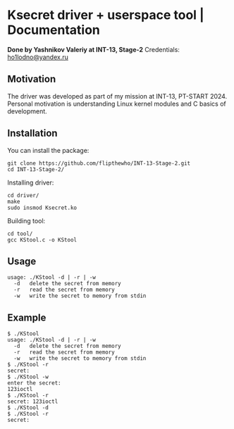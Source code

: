 # Ksecret driver + userspace tool | Documentation

__Done by Yashnikov Valeriy at INT-13, Stage-2__
Credentials: ho1lodno@yandex.ru
## Motivation
The driver was developed as part of my mission at INT-13, PT-START 2024. Personal motivation is understanding Linux kernel modules and C basics of development. 
## Installation
You can install the package:
```shell
git clone https://github.com/flipthewho/INT-13-Stage-2.git
cd INT-13-Stage-2/
```
Installing driver:
```shell
cd driver/
make
sudo insmod Ksecret.ko
```
Building tool:
```shell
cd tool/
gcc KStool.c -o KStool
```
## Usage
```
usage: ./KStool -d | -r | -w
  -d   delete the secret from memory
  -r   read the secret from memory
  -w   write the secret to memory from stdin
```

## Example
```shell
$ ./KStool 
usage: ./KStool -d | -r | -w
  -d   delete the secret from memory
  -r   read the secret from memory
  -w   write the secret to memory from stdin
$ ./KStool -r
secret: 
$ ./KStool -w
enter the secret: 
123ioctl
$ ./KStool -r
secret: 123ioctl
$ ./KStool -d
$ ./KStool -r
secret: 
```